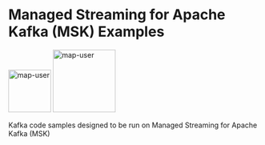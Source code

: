 # Managed Streaming for Apache Kafka (MSK) Examples

<img width="85" alt="map-user" src="https://img.shields.io/badge/views-118-green"> <img width="125" alt="map-user" src="https://img.shields.io/badge/unique visits-015-green">

Kafka code samples designed to be run on Managed Streaming for Apache Kafka (MSK)
